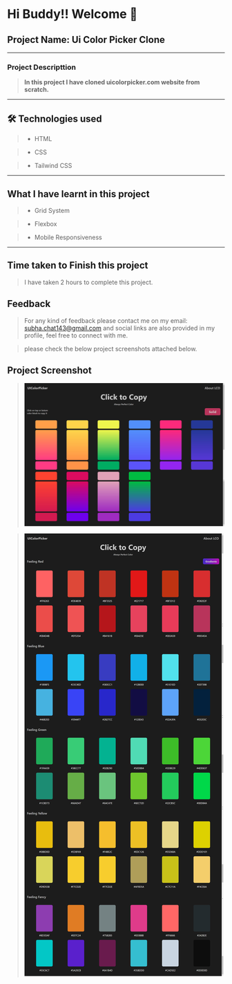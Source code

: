 # Hi Buddy!! Welcome 👋

## Project Name: Ui Color Picker Clone

---

### Project Descripttion

> **In this project I have cloned uicolorpicker.com website from scratch.**

---

## 🛠 Technologies used

> - HTML

> - CSS

> - Tailwind CSS

---

## What I have learnt in this project

> - Grid System

> - Flexbox

> - Mobile Responsiveness

---

## Time taken to Finish this project

> I have taken 2 hours to complete this project.

## Feedback

> For any kind of feedback please contact me on my email: subha.chat143@gmail.com and social links are also provided in my profile, feel free to connect with me.

> please check the below project screenshots attached below.

## Project Screenshot

> ![Solid colors](screenshot%201.png)

> ![Gradient Colors](screenshot%202.png)
